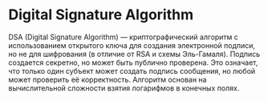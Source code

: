 Digital Signature Algorithm
=================================
DSA (Digital Signature Algorithm) — криптографический алгоритм с использованием открытого ключа для создания электронной подписи,
но не для шифрования (в отличие от RSA и схемы Эль-Гамаля). Подпись создается секретно, но может быть публично проверена.
Это означает, что только один субъект может создать подпись сообщения, но любой может проверить её корректность.
Алгоритм основан на вычислительной сложности взятия логарифмов в конечных полях.